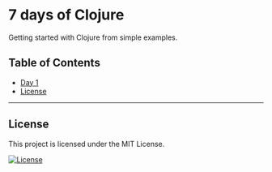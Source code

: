 # 7 days of Clojure

Getting started with Clojure from simple examples.

## Table of Contents

- [Day 1](/day1)
- [License](#license)

---

## License

This project is licensed under the MIT License.

[![License](http://img.shields.io/:license-mit-black.svg?style=flat-square)](http://badges.mit-license.org)
